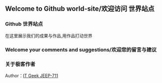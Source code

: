 ## Welcome to Github world-site/欢迎访问 世界站点

### Github 世界站点

在这里展示我们的成果与作品,用作品打动世界

### Welcome your comments and suggestions/欢迎您的留言与建议
### 关于极客作者
Author：[IT Geek JEEP-711](https://github.com/jeep711) 


